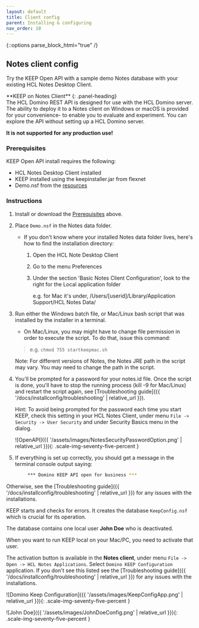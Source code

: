 ```yaml
---
layout: default
title: Client config
parent: Installing & configuring
nav_order: 10
---
```


{::options parse_block_html="true" /}

## Notes client config

Try the KEEP Open API with a sample demo Notes database with your existing HCL Notes Desktop Client.

<div class="panel panel-danger">
**KEEP on Notes Client**
{: .panel-heading}
<div class="panel-body">
The HCL Domino REST API is designed for use with the HCL Domino server. The ability to deploy it to a Notes client on Windows or macOS is provided for your convenience- to enable you to evaluate and experiment. You can explore the API without setting up a HCL Domino server.

**It is not supported for any production use!**

</div></div>

### Prerequisites

KEEP Open API install requires the following:

- HCL Notes Desktop Client installed
- KEEP installed using the keepinstaller.jar from flexnet
- Demo.nsf from the [resources](../../references/downloads.md)

### Instructions

1. Install or download the [Prerequisites](#prerequisites) above.

2. Place `Demo.nsf` in the Notes data folder.

   - If you don't know where your installed Notes data folder lives, here's how to find the installation directory:

     1. Open the HCL Note Desktop Client
     2. Go to the menu Preferences
     3. Under the section 'Basic Notes Client Configuration', look to the right for the Local application folder

        e.g. for Mac it's under, /Users/[userid]/Library/Application Support/HCL Notes Data/

3. Run either the Windows batch file, or Mac/Linux bash script that was installed by the installer in a terminal.

   - On Mac/Linux, you may might have to change file permission in order to execute the script. To do that, issue this command:

   > e.g. `chmod 755 startkeepmac.sh`

   Note: For different versions of Notes, the Notes JRE path in the script may vary. You may need to change the path in the script.

4. You'll be prompted for a password for your notes.id file. Once the script is done, you'll have to stop the running process (kill -9 for Mac/Linux) and restart the script again, see [Troubleshooting guide]({{ '/docs/installconfig/troubleshooting' | relative_url }}).

   Hint: To avoid being prompted for the password each time you start KEEP, check this setting in your HCL Notes Client, under menu `File -> Security -> User Security` and under Security Basics menu in the dialog.

   ![OpenAPI]({{ '/assets/images/NotesSecurityPasswordOption.png' | relative_url }}){: .scale-img-seventy-five-percent }

5. If everything is set up correctly, you should get a message in the terminal console output saying:

```bash
        *** Domino KEEP API open for business ***
```

Otherwise, see the [Troubleshooting guide]({{ '/docs/installconfig/troubleshooting' | relative_url }}) for any issues with the installations.

KEEP starts and checks for errors. It creates the database `KeepConfig.nsf` which is crucial for its operation.

The database contains one local user **John Doe** who is deactivated.

When you want to run KEEP local on your Mac/PC, you need to activate that user.

The activation button is available in the **Notes client**, under menu `File -> Open -> HCL Notes Applications`. Select `Domino KEEP Configuration` application. If you don't see this listed see the [Troubleshooting guide]({{ '/docs/installconfig/troubleshooting' | relative_url }}) for any issues with the installations.

![Domino Keep Configuration]({{ '/assets/images/KeepConfigApp.png' | relative_url }}){: .scale-img-seventy-five-percent }

![John Doe]({{ '/assets/images/JohnDoeConfig.png' | relative_url }}){: .scale-img-seventy-five-percent }
